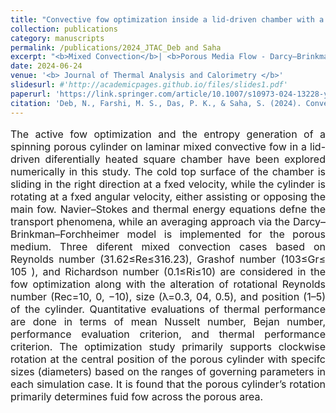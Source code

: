 ```yaml
---
title: "Convective fow optimization inside a lid‑driven chamber with a rotating porous cylinder using Darcy–Brinkman–Forchheimer model"
collection: publications
category: manuscripts
permalink: /publications/2024_JTAC_Deb and Saha
excerpt: "<b>Mixed Convection</b>| <b>Porous Media Flow - Darcy–Brinkman–Forchheimer model</b>| <b>Rotating Porous Medium</b>"
date: 2024-06-24
venue: '<b> Journal of Thermal Analysis and Calorimetry </b>'
slidesurl: #'http://academicpages.github.io/files/slides1.pdf'
paperurl: 'https://link.springer.com/article/10.1007/s10973-024-13228-y'
citation: 'Deb, N., Farshi, M. S., Das, P. K., & Saha, S. (2024). Convective flow optimization inside a lid-driven chamber with a rotating porous cylinder using Darcy–Brinkman–Forchheimer model. Journal of Thermal Analysis and Calorimetry, 1-22.'
---
```


<p style="text-align: justify; font-size: 16px">The active fow optimization and the entropy generation of a spinning porous cylinder on laminar mixed convective fow in 
a lid-driven diferentially heated square chamber have been explored numerically in this study. The cold top surface of the chamber is sliding in the right direction at a fxed velocity, while the cylinder is rotating at a fxed angular velocity, either assisting or opposing the main fow. Navier–Stokes and thermal energy equations defne the transport phenomena, while an averaging approach via the Darcy–Brinkman–Forchheimer model is implemented for the porous medium. Three diferent mixed convection cases based on Reynolds number (31.62≤Re≤316.23), Grashof number (103≤Gr≤ 105
), and Richardson number (0.1≤Ri≤10) are considered in the fow optimization along with the alteration of rotational Reynolds number (Rec=10, 0, −10), size (λ=0.3, 04, 0.5), and position (1–5) of the cylinder. Quantitative evaluations of thermal performance are done in terms of mean Nusselt number, Bejan number, performance evaluation criterion, and thermal performance criterion. The optimization study primarily supports clockwise rotation at the central position of the porous cylinder with specifc sizes (diameters) based on the ranges of governing parameters in each simulation case. It is found that the porous cylinder’s rotation primarily determines fuid fow across the porous area.</p>